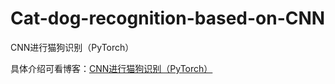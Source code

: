 # Cat-dog-recognition-based-on-CNN
CNN进行猫狗识别（PyTorch）

具体介绍可看博客：[CNN进行猫狗识别（PyTorch）](https://blog.csdn.net/qq_45550375/article/details/126446155)
